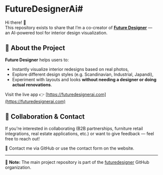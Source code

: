 # FutureDesignerAi#

Hi there! 👋  
This repository exists to share that I’m a co-creator of **[Future Designer](https://futuredesignerai.com)** — an AI-powered tool for interior design visualization.

## 🔎 About the Project
**Future Designer** helps users to:
- Instantly visualize interior redesigns based on real photos,
- Explore different design styles (e.g. Scandinavian, Industrial, Japandi),
- Experiment with layouts and looks **without needing a designer or doing actual renovations**.

Visit the live app 👉 [https://futuredesignerai.com](https://futuredesignerai.com)

## 🤝 Collaboration & Contact
If you're interested in collaborating (B2B partnerships, furniture retail integrations, real estate applications, etc.) or want to give feedback — feel free to reach out!

📩 Contact me via GitHub or use the contact form on the website.

---

🔗 **Note:** The main project repository is part of the [futuredesigner](https://github.com/futuredesigner) GitHub organization.
